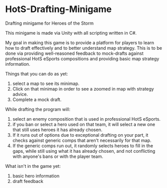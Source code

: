 # HotS-Drafting-Minigame
Drafting minigame for Heroes of the Storm

This minigame is made via Unity with all scripting written in C#.

My goal in making this game is to provide a platform for players to learn how to draft effectively and to better understand map strategy.  This is to be done via providing well-reasoned feedback to mock-drafts against professional HotS eSports compositions and providing basic map strategy information.

Things that you can do as yet:
1)  select a map to see its minimap.
2)  Click on that minimap in order to see a zoomed in map with strategy advice.
3)  Complete a mock draft.

While drafting the program will:
1)  select an enemy composition that is used in professional HotS eSports.
2)  if you ban or select a hero used on that team, it will select a new one that still uses heroes it has already chosen.
3)  If it runs out of options due to exceptional drafting on your part, it checks against generic comps that aren't necessarily for that map.
4)  If the generic comps run out, it randomly selects heroes to fill in the gaps, while still using what it has already chosen, and not conflicting with anyone's bans or with the player team.

What isn't in the game yet:
1)  basic hero information
2)  draft feedback
